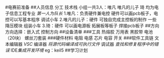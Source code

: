 #电赛前准备
##人员信息 分工 技术栈
小组一共3人：唯凡 唯凡的儿子 琦 均为电子信息工程专业 *第一人为队长*
1.唯凡：负责硬件兼电控 硬件可以画pcb板子，电控可以写基本程序 调试小车
2.唯凡的儿子：硬件 可独自完成主控板的制作 一些降压模块 组装小车
3.琦：硬件 可以画电源板 拓展板等板子 焊接pcb板子
##方向
方向选择：嵌入式 控制方向
##设备清单
###工具
    热熔胶 万用表 黑胶带 电池（20块） 螺丝刀套装 
###硬件材料
   电阻 电感 芯片 电容 开关 
###软件工具链
   文本编辑器 *VSC*  编译器 *将源代码编译成可执行文件*  调试器 *查找和修复程序中的错误* IDE*集成开发环境*
eg：keil5
##学习计划
  
